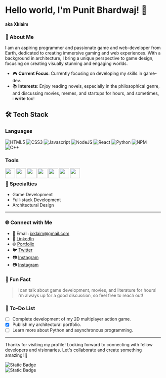 # Hello world, I'm Punit Bhardwaj! 👋
#### aka Xklaim

### 🌟 About Me
I am an aspiring programmer and passionate game and web-developer from Earth, dedicated to creating immersive gaming and web experiences. With a background in architecture, I bring a unique perspective to game design, focusing on creating visually stunning and engaging worlds.

- 🎮 **Current Focus**: Currently focusing on developing my skills in game-dev.
- 📚 **Interests**: Enjoy reading novels, especially in the philosophical genre, and discussing movies, memes, and startups for hours, and sometimes, i **write** too!



## 🛠 Tech Stack

### Languages  

![HTML5](https://img.shields.io/badge/html5-orangered?style=for-the-badge&logo=html5&logoColor=white)
![CSS3](https://img.shields.io/badge/css3-blue?style=for-the-badge&logo=css3&logoColor=white)
![Javascript](https://img.shields.io/badge/javascript-yellow?style=for-the-badge&logo=javascript&logoColor=white)
![NodeJS](https://img.shields.io/badge/node.js-6DA55F?style=for-the-badge&logo=node.js&logoColor=white)
![React](https://img.shields.io/badge/react-%2320232a.svg?style=for-the-badge&logo=react&logoColor=%2361DAFB)
![Python](https://img.shields.io/badge/python-blue?style=for-the-badge&logo=python&logoColor=yellow)
![NPM](https://img.shields.io/badge/NPM-cc3534?style=for-the-badge&logo=npm&logoColor=white)
![C++](https://img.shields.io/badge/c%2B%2B-blue?style=for-the-badge&logo=c%2B%2B&logoColor=white)

### Tools
<img align="left" height="32" width="32" src="https://img.icons8.com/color/144/000000/visual-studio-code-2019.png" />
<img align="left" height="32" width="32" src=https://img.icons8.com/stickers/100/000000/github.png />
<img align="left" height="32" width="32" src=https://img.icons8.com/officel/480/000000/react.png />
<img align="left" height="32" width="32" src=https://img.icons8.com/?size=100&id=13677&format=png&color=000000 />
<img align="left" height="32" width="32" src=https://img.icons8.com/?size=100&id=65231&format=png&color=000000 />
<img align="left" height="32" width="32" src=https://img.icons8.com/?size=100&id=38240&format=png&color=000000 />
<img align="left" height="32" width="32" src=https://img.icons8.com/?size=100&id=39848&format=png&color=000000 />
<br/>

### 🚀 Specialties
- Game Development
- Full-stack Development
- Architectural Design
---
<!---
### 💼 Projects
Here are some of my key projects:
- **[someOfMyProjects](link_to_project)**: i will upload a project here
- **[myToBeMadeGameStudio: ENVY](link)**: Aiming to create engaging gaming experiences with innovative gameplay mechanics...or you know something like that..
- **[myArchitecturalWork](link_to_architecture_project)**: ill upload this once it is completed
-->

### 🌐 Connect with Me
- 📧 Email: [ixklaim@gmail.com](mailto:ixklaim@gmail.com)
- 💼 [LinkedIn](https://www.linkedin.com/in/ipunitbhardwaj)
- 🌐 [Portfolio](link_to_your_portfolio)
- 🐦 [Twitter](https://x.com/iXklaim)
- 📷 [Instagram](https://instagram.com/iXklaim)
- 📷 [Instagram](https://instagram.com/ipunitbhardwaj)

### 🎯 Fun Fact
> I can talk about game development, movies, and literature for hours! <br/>
> I'm always up for a good discussion, so feel free to reach out!

### 🔧 To-Do List
- [ ] Complete development of my 2D multiplayer action game.
- [x] Publish my architectural portfolio.
- [ ] Learn more about Python and asynchronous programming.

---

Thanks for visiting my profile! Looking forward to connecting with fellow developers and visionaries. Let's collaborate and create something amazing! 🚀

![Static Badge](https://img.shields.io/badge/Made_with_❤️-by_Punit_Bhardwaj-black) <br/>
![Static Badge](https://img.shields.io/badge/or_simply-Xklaim-black)
